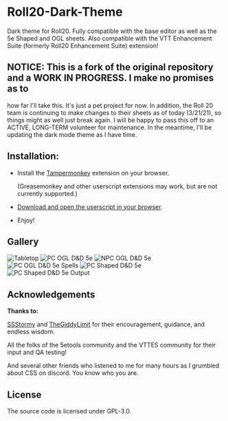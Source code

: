 # Roll20-Dark-Theme
Dark theme for Roll20. Fully compatible with the base editor as well as the 5e Shaped and OGL sheets.
Also compatible with the VTT Enhancement Suite (formerly Roll20 Enhancement Suite) extension!

## NOTICE: This is a fork of the original repository and a WORK IN PROGRESS. I make no promises as to
how far I'll take this. It's just a pet project for now. In addition, the Roll 20 team is continuing to
make changes to their sheets as of today (3/21/21), so things might as well just break again. I will be
happy to pass this off to an ACTIVE, LONG-TERM volunteer for maintenance. In the meantime, I'll be updating
the dark mode theme as I have time.

## Installation:
- Install the [Tampermonkey](https://tampermonkey.net/) extension on your browser.

  (Greasemonkey and other userscript extensions may work, but are not currently supported.)
- [Download and open the userscript in your browser](https://openuserjs.org/src/scripts/sdlambert/Roll20_Dark.user.js).

- Enjoy!


## Gallery
![Tabletop](/media/stormy-fullscreen.png)
![PC OGL D&D 5e](/media/stormy-pc-sheet.png)
![NPC OGL D&D 5e](/media/stormy-npc-sheet.png)
![PC OGL D&D 5e Spells](/media/red-ogl-1.png)
![PC Shaped D&D 5e](/media/red-shaped-1.png)
![PC Shaped D&D 5e Output](/media/red-shaped-2.png)

## Acknowledgements
**Thanks to:**

[SSStormy](https://github.com/SSStormy/) and [TheGiddyLimit](https://github.com/TheGiddyLimit/) for their encouragement, guidance, and endless wisdom.

All the folks of the 5etools community and the VTTES community for their input and QA testing!

And several other friends who listened to me for many hours as I grumbled about CSS on discord. You know who you are.

## License
The source code is licensed under GPL-3.0.
